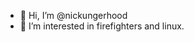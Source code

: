 - 👋 Hi, I’m @nickungerhood
- 👀 I’m interested in firefighters and linux.

<!---
nickungerhood/nickungerhood is a ✨ special ✨ repository because its `README.md` (this file) appears on your GitHub profile.
You can click the Preview link to take a look at your changes.
--->
